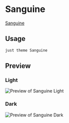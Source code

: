 # Sanguine

[Sanguine](https://www.buymeacoffee.com/Satchelmouth)

## Usage

```bash
just theme Sanguine
```

## Preview

### Light

![Preview of Sanguine Light](preview-light.png)

### Dark

![Preview of Sanguine Dark](preview-dark.png)
